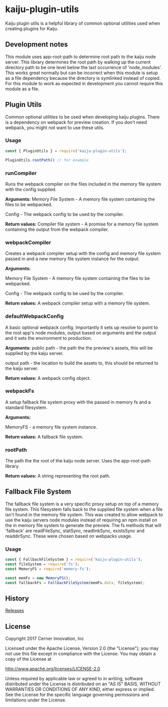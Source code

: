 # kaiju-plugin-utils

Kaiju plugin utils is a helpful library of common optional utilities used when creating plugins for Kaiju.

## Development notes
This module uses app-root-path to determine root path to the kaiju node server. This library determines the root path by walking up the current directory path to be one level below the last occurrence of 'node_modules'. This works great normally but can be incorrect when this module is setup as a file dependency because the directory is symlinked instead of copied. For this module to work as expected in development you cannot require this module as a file.

## Plugin Utils
Common optional utilities to be used when developing kaiju plugins. There is a dependency on webpack for preview creation. If you don't need webpack, you might not want to use these utils.

### Usage
```js
const { PluginUtils } = require('kaiju-plugin-utils');

PluginUtils.rootPath() // for example
```

### runCompiler
Runs the webpack compiler on the files included in the memory file system with the config supplied.

**Arguments:**
Memory File System - A memory file system containing the files to be webpacked.

Config - The webpack config to be used by the compiler.

**Return values:** Compiler file system - A promise for a memory file system containing the output from the webpack compiler.

### webpackCompiler
Creates a webpack compiler setup with the config and memory file system passed in and a new memory file system instance for the output.

**Arguments:**

Memory File System - A memory file system containing the files to be webpacked.

Config - The webpack config to be used by the compiler.

**Return values:** A webpack compiler setup with a memory file system.

### defaultWebpackConfig
A basic optional webpack config. Importantly it sets up resolve to point to the root app's node modules, output based on arguments and the output and it sets the environment to production.

**Arguments:**
public path - the path the the preview's assets, this will be supplied by the kaiju server.

output path - the location to build the assets to, this should be returned to the kaiju server.

**Return values:** A webpack config object.

### webpackFs
A setup fallback file system proxy with the passed in memory fs and a standard filesystem.

**Arguments:**

MemoryFS - a memory file system instance.

**Return values:** A fallback file system.

### rootPath
The path the the root of the kaiju node server. Uses the app-root-path library.

**Return values:** A string representing the root path.

## Fallback File System
The fallback file system is a very specific proxy setup on top of a memory file system. This filesystem falls back to the supplied file system when a file isn't found in the memory file system. This was created to allow webpack to use the kaiju servers node modules instead of requiring an npm install on the in memory file system to generate the preview. The fs methods that will 'fallback' are readFileSync, statSync, readlinkSync, existsSync and readdirSync. These were chosen based on webpacks usage.

### Usage
```js
const { FallbackFileSystem } = require('kaiju-plugin-utils');
const fileSystem = require('fs');
const MemoryFS = require('memory-fs');

const memFs = new MemoryFS();
const fallbackFs = FallbackFileSystem(memFs.data, fileSystem);
```

## History

[Releases](https://github.com/cerner/kaiju/releases)

## License

Copyright 2017 Cerner Innovation, Inc

Licensed under the Apache License, Version 2.0 (the "License");
you may not use this file except in compliance with the License.
You may obtain a copy of the License at

   http://www.apache.org/licenses/LICENSE-2.0

Unless required by applicable law or agreed to in writing, software
distributed under the License is distributed on an "AS IS" BASIS,
WITHOUT WARRANTIES OR CONDITIONS OF ANY KIND, either express or implied.
See the License for the specific language governing permissions and
limitations under the License.
